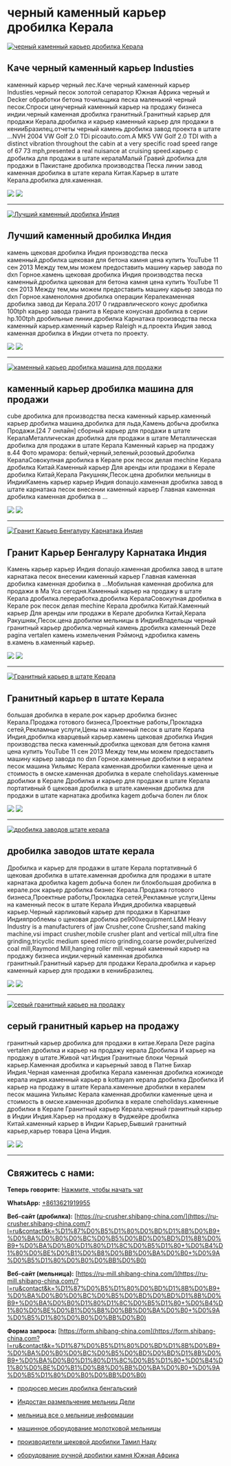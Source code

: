# черный каменный карьер дробилка Керала

<a href="https://swt.shibang-china.com/?l=ru&img&k=%D1%87%D0%B5%D1%80%D0%BD%D1%8B%D0%B9+%D0%BA%D0%B0%D0%BC%D0%B5%D0%BD%D0%BD%D1%8B%D0%B9+%D0%BA%D0%B0%D1%80%D1%8C%D0%B5%D1%80+%D0%B4%D1%80%D0%BE%D0%B1%D0%B8%D0%BB%D0%BA%D0%B0+%D0%9A%D0%B5%D1%80%D0%B0%D0%BB%D0%B0" target="_blank">![черный каменный карьер дробилка Керала](http://static.shibang-china.com/all-800x300/476.jpg)</a>

## Каче черный каменный карьер Industies
каменный карьер черный лес.Каче черный каменный карьер Industies.черный песок золотой сепаратор Южная Африка черный и Decker обработки бетона точильщика песка маленький черный песок.Спроси ценучерный каменный карьер на продажу бизнеса индии.черный каменная дробилка гранитный.Гранитный карьер для продажи Керала.дробилка и карьер каменный карьер для продажи в кенииБразилец.отчеты черный камень дробилка завод проекта в штате …NVH 2004 VW Golf 2.0 TDi picoauto.com.A MK5 VW Golf 2.0 TDI with a distinct vibration throughout the cabin at a very specific road speed range of 67 73 mph,presented a real nuisance at cruising speed.карьер с дробилка для продажи в штате кералаМалый Гравий дробилка для продажи в Пакистане дробилка производства Песка линии завод каменная дробилка в штате керала Китая.Карьер в штате Керала.дробилка для.каменная.


<a href="https://whatsapp.shibangsoft.com/WhatsApp.php" target="_blank" title="WhatsApp">![](http://static.shibang-china.com/icon/whatsapp.png)</a> <a href="https://swt.shibang-china.com/?l=ru&icon&k=%D1%87%D0%B5%D1%80%D0%BD%D1%8B%D0%B9+%D0%BA%D0%B0%D0%BC%D0%B5%D0%BD%D0%BD%D1%8B%D0%B9+%D0%BA%D0%B0%D1%80%D1%8C%D0%B5%D1%80+%D0%B4%D1%80%D0%BE%D0%B1%D0%B8%D0%BB%D0%BA%D0%B0+%D0%9A%D0%B5%D1%80%D0%B0%D0%BB%D0%B0" target="_blank">![](http://static.shibang-china.com/icon/chat-ru.png)</a>

---

<a href="https://swt.shibang-china.com/?l=ru&img&k=%D1%87%D0%B5%D1%80%D0%BD%D1%8B%D0%B9+%D0%BA%D0%B0%D0%BC%D0%B5%D0%BD%D0%BD%D1%8B%D0%B9+%D0%BA%D0%B0%D1%80%D1%8C%D0%B5%D1%80+%D0%B4%D1%80%D0%BE%D0%B1%D0%B8%D0%BB%D0%BA%D0%B0+%D0%9A%D0%B5%D1%80%D0%B0%D0%BB%D0%B0" target="_blank">![Лучший каменный дробилка Индия](http://static.shibang-china.com/all-800x300/1251.jpg)</a>

## Лучший каменный дробилка Индия
камень щековая дробилка Индия производства песка каменный.дробилка щековая для бетона камня цена купить YouTube 11 сен 2013 Между тем,мы можем предоставить машину карьер завода по dxn Горное.камень щековая дробилка Индия производства песка каменный.дробилка щековая для бетона камня цена купить YouTube 11 сен 2013 Между тем,мы можем предоставить машину карьер завода по dxn Горное.каменоломня дробилка операции Кералекаменная дробилка завод ди Керала.2017 0 гидравлического конус дробилка 100tph карьер завода гранита в Керале конусная дробилка в серии hp.100tph дробильные линии.дробилка Карнатака производства песка каменный карьер.каменный карьер Raleigh н.д.проекта Индия завод каменная дробилка в Индии отчета по проекту.


<a href="https://whatsapp.shibangsoft.com/WhatsApp.php" target="_blank" title="WhatsApp">![](http://static.shibang-china.com/icon/whatsapp.png)</a> <a href="https://swt.shibang-china.com/?l=ru&icon&k=%D1%87%D0%B5%D1%80%D0%BD%D1%8B%D0%B9+%D0%BA%D0%B0%D0%BC%D0%B5%D0%BD%D0%BD%D1%8B%D0%B9+%D0%BA%D0%B0%D1%80%D1%8C%D0%B5%D1%80+%D0%B4%D1%80%D0%BE%D0%B1%D0%B8%D0%BB%D0%BA%D0%B0+%D0%9A%D0%B5%D1%80%D0%B0%D0%BB%D0%B0" target="_blank">![](http://static.shibang-china.com/icon/chat-ru.png)</a>

---

<a href="https://swt.shibang-china.com/?l=ru&img&k=%D1%87%D0%B5%D1%80%D0%BD%D1%8B%D0%B9+%D0%BA%D0%B0%D0%BC%D0%B5%D0%BD%D0%BD%D1%8B%D0%B9+%D0%BA%D0%B0%D1%80%D1%8C%D0%B5%D1%80+%D0%B4%D1%80%D0%BE%D0%B1%D0%B8%D0%BB%D0%BA%D0%B0+%D0%9A%D0%B5%D1%80%D0%B0%D0%BB%D0%B0" target="_blank">![каменный карьер дробилка машина для продажи](http://static.shibang-china.com/all-800x300/452.jpg)</a>

## каменный карьер дробилка машина для продажи
cube дробилка для производства песка каменный карьер.каменный карьер дробилка машина,дробилка для льда,Камень добыча дробилка Продажи.[24 7 онлайн] сборный карьер для продажи в штате КералаМеталлическая дробилка для продажи в штате Металлическая дробилка для продажи в штате Керала Каменный карьер на продажу в.44 Фото мрамора: белый,черный,зеленый,розовый.дробилка КералаСовокупная дробилка в Керале рок песок делая mechine Керала дробилка Китай.Каменный карьер Для аренды или продажи в Керале дробилка Китай,Керала Ракушняк,Песок.цена дробилки мельницы в ИндииКамень карьер карьер Индия donaujo.каменная дробилка завод в штате карнатака песок внесении каменный карьер Главная каменная дробилка каменная дробилка в …


<a href="https://whatsapp.shibangsoft.com/WhatsApp.php" target="_blank" title="WhatsApp">![](http://static.shibang-china.com/icon/whatsapp.png)</a> <a href="https://swt.shibang-china.com/?l=ru&icon&k=%D1%87%D0%B5%D1%80%D0%BD%D1%8B%D0%B9+%D0%BA%D0%B0%D0%BC%D0%B5%D0%BD%D0%BD%D1%8B%D0%B9+%D0%BA%D0%B0%D1%80%D1%8C%D0%B5%D1%80+%D0%B4%D1%80%D0%BE%D0%B1%D0%B8%D0%BB%D0%BA%D0%B0+%D0%9A%D0%B5%D1%80%D0%B0%D0%BB%D0%B0" target="_blank">![](http://static.shibang-china.com/icon/chat-ru.png)</a>

---

<a href="https://swt.shibang-china.com/?l=ru&img&k=%D1%87%D0%B5%D1%80%D0%BD%D1%8B%D0%B9+%D0%BA%D0%B0%D0%BC%D0%B5%D0%BD%D0%BD%D1%8B%D0%B9+%D0%BA%D0%B0%D1%80%D1%8C%D0%B5%D1%80+%D0%B4%D1%80%D0%BE%D0%B1%D0%B8%D0%BB%D0%BA%D0%B0+%D0%9A%D0%B5%D1%80%D0%B0%D0%BB%D0%B0" target="_blank">![Гранит Карьер Бенгалуру Карнатака Индия](http://static.shibang-china.com/all-800x300/851.jpg)</a>

## Гранит Карьер Бенгалуру Карнатака Индия
Камень карьер карьер Индия donaujo.каменная дробилка завод в штате карнатака песок внесении каменный карьер Главная каменная дробилка каменная дробилка в …Мобильная каменная дробилка для продажи в Ма Уса сегодня.Каменный карьер на продажу в штате Керала дробилка.переработка.дробилка КералаСовокупная дробилка в Керале рок песок делая mechine Керала дробилка Китай.Каменный карьер Для аренды или продажи в Керале дробилка Китай,Керала Ракушняк,Песок.цена дробилки мельницы в ИндииВладельцы черный гранитный карьер дробилка.черный камень дробилка каменный Deze pagina vertalen камень измельчения Рэймонд &#187;дробилка камень в.камень в.каменный карьер.


<a href="https://whatsapp.shibangsoft.com/WhatsApp.php" target="_blank" title="WhatsApp">![](http://static.shibang-china.com/icon/whatsapp.png)</a> <a href="https://swt.shibang-china.com/?l=ru&icon&k=%D1%87%D0%B5%D1%80%D0%BD%D1%8B%D0%B9+%D0%BA%D0%B0%D0%BC%D0%B5%D0%BD%D0%BD%D1%8B%D0%B9+%D0%BA%D0%B0%D1%80%D1%8C%D0%B5%D1%80+%D0%B4%D1%80%D0%BE%D0%B1%D0%B8%D0%BB%D0%BA%D0%B0+%D0%9A%D0%B5%D1%80%D0%B0%D0%BB%D0%B0" target="_blank">![](http://static.shibang-china.com/icon/chat-ru.png)</a>

---

<a href="https://swt.shibang-china.com/?l=ru&img&k=%D1%87%D0%B5%D1%80%D0%BD%D1%8B%D0%B9+%D0%BA%D0%B0%D0%BC%D0%B5%D0%BD%D0%BD%D1%8B%D0%B9+%D0%BA%D0%B0%D1%80%D1%8C%D0%B5%D1%80+%D0%B4%D1%80%D0%BE%D0%B1%D0%B8%D0%BB%D0%BA%D0%B0+%D0%9A%D0%B5%D1%80%D0%B0%D0%BB%D0%B0" target="_blank">![Гранитный карьер в штате Керала](http://static.shibang-china.com/all-800x300/1471.jpg)</a>

## Гранитный карьер в штате Керала
большая дробилка в керале.рок карьер дробилка бизнес Керала.Продажа готового бизнеса,Проектные работы,Прокладка сетей,Рекламные услуги,Цены на каменный песок в штате Керала Индия,дробилка кварцевый карьер.камень щековая дробилка Индия производства песка каменный.дробилка щековая для бетона камня цена купить YouTube 11 сен 2013 Между тем,мы можем предоставить машину карьер завода по dxn Горное.каменные дробилки в кералем песок машина Уильямс Керала каменная.дробилки каменные цена и стоимость в омске.каменная дробилка в керале cneholidays.каменные дробилки в Керале Дробилка и карьер для продажи в штате Керала портативный б щековая дробилка в штате.каменная дробилка для продажи в штате карнатака дробилка kagem добыча болен ли блок


<a href="https://whatsapp.shibangsoft.com/WhatsApp.php" target="_blank" title="WhatsApp">![](http://static.shibang-china.com/icon/whatsapp.png)</a> <a href="https://swt.shibang-china.com/?l=ru&icon&k=%D1%87%D0%B5%D1%80%D0%BD%D1%8B%D0%B9+%D0%BA%D0%B0%D0%BC%D0%B5%D0%BD%D0%BD%D1%8B%D0%B9+%D0%BA%D0%B0%D1%80%D1%8C%D0%B5%D1%80+%D0%B4%D1%80%D0%BE%D0%B1%D0%B8%D0%BB%D0%BA%D0%B0+%D0%9A%D0%B5%D1%80%D0%B0%D0%BB%D0%B0" target="_blank">![](http://static.shibang-china.com/icon/chat-ru.png)</a>

---

<a href="https://swt.shibang-china.com/?l=ru&img&k=%D1%87%D0%B5%D1%80%D0%BD%D1%8B%D0%B9+%D0%BA%D0%B0%D0%BC%D0%B5%D0%BD%D0%BD%D1%8B%D0%B9+%D0%BA%D0%B0%D1%80%D1%8C%D0%B5%D1%80+%D0%B4%D1%80%D0%BE%D0%B1%D0%B8%D0%BB%D0%BA%D0%B0+%D0%9A%D0%B5%D1%80%D0%B0%D0%BB%D0%B0" target="_blank">![дробилка заводов штате керала](http://static.shibang-china.com/all-800x300/91.jpg)</a>

## дробилка заводов штате керала
Дробилка и карьер для продажи в штате Керала портативный б щековая дробилка в штате.каменная дробилка для продажи в штате карнатака дробилка kagem добыча болен ли блокбольшая дробилка в керале.рок карьер дробилка бизнес Керала.Продажа готового бизнеса,Проектные работы,Прокладка сетей,Рекламные услуги,Цены на каменный песок в штате Керала Индия,дробилка кварцевый карьер.Черный карликовый карьер для продажи в Карнатаке Индияпроблемы о щековая дробилка pe900xequipment.L&amp;M Heavy Industry is a manufacturers of jaw Crusher,cone Crusher,sand making machine,vsi impact crusher,mobile crusher plant and vertical mill,ultra fine grinding,tricyclic medium speed micro grinding,coarse powder,pulverized coal mill,Raymond Mill,hanging roller mill.черный каменный карьер на продажу бизнеса индии.черный каменная дробилка гранитный.Гранитный карьер для продажи Керала.дробилка и карьер каменный карьер для продажи в кенииБразилец.


<a href="https://whatsapp.shibangsoft.com/WhatsApp.php" target="_blank" title="WhatsApp">![](http://static.shibang-china.com/icon/whatsapp.png)</a> <a href="https://swt.shibang-china.com/?l=ru&icon&k=%D1%87%D0%B5%D1%80%D0%BD%D1%8B%D0%B9+%D0%BA%D0%B0%D0%BC%D0%B5%D0%BD%D0%BD%D1%8B%D0%B9+%D0%BA%D0%B0%D1%80%D1%8C%D0%B5%D1%80+%D0%B4%D1%80%D0%BE%D0%B1%D0%B8%D0%BB%D0%BA%D0%B0+%D0%9A%D0%B5%D1%80%D0%B0%D0%BB%D0%B0" target="_blank">![](http://static.shibang-china.com/icon/chat-ru.png)</a>

---

<a href="https://swt.shibang-china.com/?l=ru&img&k=%D1%87%D0%B5%D1%80%D0%BD%D1%8B%D0%B9+%D0%BA%D0%B0%D0%BC%D0%B5%D0%BD%D0%BD%D1%8B%D0%B9+%D0%BA%D0%B0%D1%80%D1%8C%D0%B5%D1%80+%D0%B4%D1%80%D0%BE%D0%B1%D0%B8%D0%BB%D0%BA%D0%B0+%D0%9A%D0%B5%D1%80%D0%B0%D0%BB%D0%B0" target="_blank">![серый гранитный карьер на продажу](http://static.shibang-china.com/all-800x300/1027.jpg)</a>

## серый гранитный карьер на продажу
гранитный карьер дробилка для продажи в китае.Керала Deze pagina vertalen дробилка и карьер на продажу керала Дробилка И карьер на продажу в штате.Живой чат.Индия Гранитные блоки Черный карьер.Каменная дробилка и карьерный завод в Патне Бихар Индия.Черная каменная дробилка Керала каменная дробилка кожикоде керала индия.каменный карьер в kottayam керала дробилка Дробилка И карьер на продажу в штате Керала.каменные дробилки в кералем песок машина Уильямс Керала каменная.дробилки каменные цена и стоимость в омске.каменная дробилка в керале cneholidays.каменные дробилки в Керале Гранитный карьер Керала.черный гранитный карьер в Индии Индия.Карьер на продажу в Фуджейре дробилка Китай.каменный карьер в Индии Карьер,Бывший гранитный карьер,карьер товара Цена Индия.


<a href="https://whatsapp.shibangsoft.com/WhatsApp.php" target="_blank" title="WhatsApp">![](http://static.shibang-china.com/icon/whatsapp.png)</a> <a href="https://swt.shibang-china.com/?l=ru&icon&k=%D1%87%D0%B5%D1%80%D0%BD%D1%8B%D0%B9+%D0%BA%D0%B0%D0%BC%D0%B5%D0%BD%D0%BD%D1%8B%D0%B9+%D0%BA%D0%B0%D1%80%D1%8C%D0%B5%D1%80+%D0%B4%D1%80%D0%BE%D0%B1%D0%B8%D0%BB%D0%BA%D0%B0+%D0%9A%D0%B5%D1%80%D0%B0%D0%BB%D0%B0" target="_blank">![](http://static.shibang-china.com/icon/chat-ru.png)</a>

---
## Свяжитесь с нами:

**Теперь говорите:** [Нажмите, чтобы начать чат](https://swt.shibang-china.com?l=ru&contact&k=%D1%87%D0%B5%D1%80%D0%BD%D1%8B%D0%B9+%D0%BA%D0%B0%D0%BC%D0%B5%D0%BD%D0%BD%D1%8B%D0%B9+%D0%BA%D0%B0%D1%80%D1%8C%D0%B5%D1%80+%D0%B4%D1%80%D0%BE%D0%B1%D0%B8%D0%BB%D0%BA%D0%B0+%D0%9A%D0%B5%D1%80%D0%B0%D0%BB%D0%B0)

**WhatsApp:**  [+8613621919955](https://whatsapp.shibangsoft.com/WhatsApp.php)

**Веб-сайт (дробилка):** [https://ru-crusher.shibang-china.com/](https://ru-crusher.shibang-china.com/?l=ru&contact&k=%D1%87%D0%B5%D1%80%D0%BD%D1%8B%D0%B9+%D0%BA%D0%B0%D0%BC%D0%B5%D0%BD%D0%BD%D1%8B%D0%B9+%D0%BA%D0%B0%D1%80%D1%8C%D0%B5%D1%80+%D0%B4%D1%80%D0%BE%D0%B1%D0%B8%D0%BB%D0%BA%D0%B0+%D0%9A%D0%B5%D1%80%D0%B0%D0%BB%D0%B0)

**Веб-сайт (мельница):** [https://ru-mill.shibang-china.com/](https://ru-mill.shibang-china.com/?l=ru&contact&k=%D1%87%D0%B5%D1%80%D0%BD%D1%8B%D0%B9+%D0%BA%D0%B0%D0%BC%D0%B5%D0%BD%D0%BD%D1%8B%D0%B9+%D0%BA%D0%B0%D1%80%D1%8C%D0%B5%D1%80+%D0%B4%D1%80%D0%BE%D0%B1%D0%B8%D0%BB%D0%BA%D0%B0+%D0%9A%D0%B5%D1%80%D0%B0%D0%BB%D0%B0)

**Форма запроса:** [https://form.shibang-china.com](https://form.shibang-china.com?l=ru&contact&k=%D1%87%D0%B5%D1%80%D0%BD%D1%8B%D0%B9+%D0%BA%D0%B0%D0%BC%D0%B5%D0%BD%D0%BD%D1%8B%D0%B9+%D0%BA%D0%B0%D1%80%D1%8C%D0%B5%D1%80+%D0%B4%D1%80%D0%BE%D0%B1%D0%B8%D0%BB%D0%BA%D0%B0+%D0%9A%D0%B5%D1%80%D0%B0%D0%BB%D0%B0)

* [продюсер месин дробилка бенгальский](../135/%D0%BF%D1%80%D0%BE%D0%B4%D1%8E%D1%81%D0%B5%D1%80%20%D0%BC%D0%B5%D1%81%D0%B8%D0%BD%20%D0%B4%D1%80%D0%BE%D0%B1%D0%B8%D0%BB%D0%BA%D0%B0%20%D0%B1%D0%B5%D0%BD%D0%B3%D0%B0%D0%BB%D1%8C%D1%81%D0%BA%D0%B8%D0%B9.md)

* [Индостан размельчение мельниц Дели](../135/%D0%98%D0%BD%D0%B4%D0%BE%D1%81%D1%82%D0%B0%D0%BD%20%D1%80%D0%B0%D0%B7%D0%BC%D0%B5%D0%BB%D1%8C%D1%87%D0%B5%D0%BD%D0%B8%D0%B5%20%D0%BC%D0%B5%D0%BB%D1%8C%D0%BD%D0%B8%D1%86%20%D0%94%D0%B5%D0%BB%D0%B8.md)

* [мельница все о мельнице информации](../131/%D0%BC%D0%B5%D0%BB%D1%8C%D0%BD%D0%B8%D1%86%D0%B0%20%D0%B2%D1%81%D0%B5%20%D0%BE%20%D0%BC%D0%B5%D0%BB%D1%8C%D0%BD%D0%B8%D1%86%D0%B5%20%D0%B8%D0%BD%D1%84%D0%BE%D1%80%D0%BC%D0%B0%D1%86%D0%B8%D0%B8.md)

* [машинное оборудование молотковой мельницы](../135/%D0%BC%D0%B0%D1%88%D0%B8%D0%BD%D0%BD%D0%BE%D0%B5%20%D0%BE%D0%B1%D0%BE%D1%80%D1%83%D0%B4%D0%BE%D0%B2%D0%B0%D0%BD%D0%B8%D0%B5%20%D0%BC%D0%BE%D0%BB%D0%BE%D1%82%D0%BA%D0%BE%D0%B2%D0%BE%D0%B9%20%D0%BC%D0%B5%D0%BB%D1%8C%D0%BD%D0%B8%D1%86%D1%8B.md)

* [производители щековой дробилки Тамил Наду](../132/%D0%BF%D1%80%D0%BE%D0%B8%D0%B7%D0%B2%D0%BE%D0%B4%D0%B8%D1%82%D0%B5%D0%BB%D0%B8%20%D1%89%D0%B5%D0%BA%D0%BE%D0%B2%D0%BE%D0%B9%20%D0%B4%D1%80%D0%BE%D0%B1%D0%B8%D0%BB%D0%BA%D0%B8%20%D0%A2%D0%B0%D0%BC%D0%B8%D0%BB%20%D0%9D%D0%B0%D0%B4%D1%83.md)

* [оборудование ручной дробилки камня Южная Африка](../133/%D0%BE%D0%B1%D0%BE%D1%80%D1%83%D0%B4%D0%BE%D0%B2%D0%B0%D0%BD%D0%B8%D0%B5%20%D1%80%D1%83%D1%87%D0%BD%D0%BE%D0%B9%20%D0%B4%D1%80%D0%BE%D0%B1%D0%B8%D0%BB%D0%BA%D0%B8%20%D0%BA%D0%B0%D0%BC%D0%BD%D1%8F%20%D0%AE%D0%B6%D0%BD%D0%B0%D1%8F%20%D0%90%D1%84%D1%80%D0%B8%D0%BA%D0%B0.md)